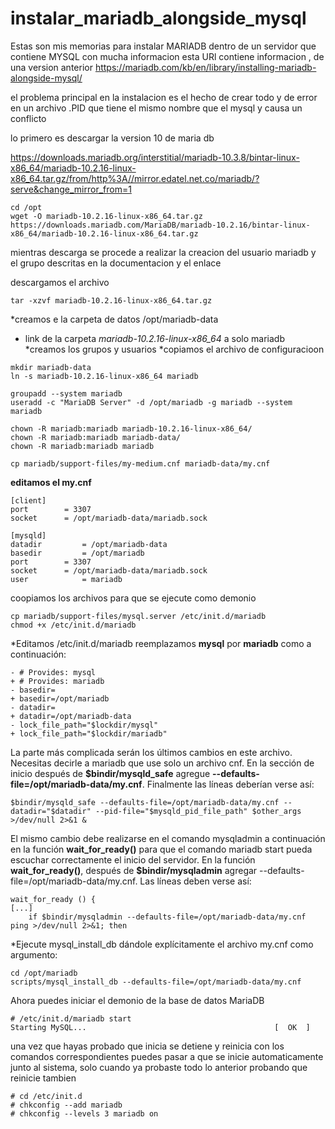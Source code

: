 # instalar_mariadb_alongside_mysql
Estas son mis memorias para instalar MARIADB dentro de un servidor que contiene MYSQL con mucha informacion
esta URl contiene informacion , de una version anterior
https://mariadb.com/kb/en/library/installing-mariadb-alongside-mysql/

el problema principal en la instalacion es el hecho de crear todo y de error en un archivo .PID que tiene el mismo nombre que el mysql y causa un conflicto 

lo primero es descargar  la version 10 de maria db

https://downloads.mariadb.org/interstitial/mariadb-10.3.8/bintar-linux-x86_64/mariadb-10.2.16-linux-x86_64.tar.gz/from/http%3A//mirror.edatel.net.co/mariadb/?serve&change_mirror_from=1
```
cd /opt
wget -O mariadb-10.2.16-linux-x86_64.tar.gz https://downloads.mariadb.com/MariaDB/mariadb-10.2.16/bintar-linux-x86_64/mariadb-10.2.16-linux-x86_64.tar.gz
```
mientras descarga se procede a realizar la creacion del usuario mariadb y el grupo descritas en la documentacion y el enlace

descargamos el archivo

```
tar -xzvf mariadb-10.2.16-linux-x86_64.tar.gz
```

*creamos e la carpeta de datos /opt/mariadb-data 
* link de la carpeta *mariadb-10.2.16-linux-x86_64* a solo mariadb
*creamos los grupos y usuarios
*copiamos el archivo de configuracioon
```
mkdir mariadb-data
ln -s mariadb-10.2.16-linux-x86_64 mariadb

groupadd --system mariadb
useradd -c "MariaDB Server" -d /opt/mariadb -g mariadb --system mariadb

chown -R mariadb:mariadb mariadb-10.2.16-linux-x86_64/
chown -R mariadb:mariadb mariadb-data/
chown -R mariadb:mariadb mariadb

cp mariadb/support-files/my-medium.cnf mariadb-data/my.cnf
```
**editamos el my.cnf**
```
[client]
port		= 3307
socket		= /opt/mariadb-data/mariadb.sock

[mysqld]
datadir         = /opt/mariadb-data
basedir         = /opt/mariadb
port		= 3307
socket		= /opt/mariadb-data/mariadb.sock
user            = mariadb
```
coopiamos los archivos  para que se ejecute como demonio
```
cp mariadb/support-files/mysql.server /etc/init.d/mariadb
chmod +x /etc/init.d/mariadb
```
*Editamos /etc/init.d/mariadb reemplazamos **mysql** por **mariadb** como a continuación:
```
- # Provides: mysql
+ # Provides: mariadb
- basedir=
+ basedir=/opt/mariadb
- datadir=
+ datadir=/opt/mariadb-data
- lock_file_path="$lockdir/mysql"
+ lock_file_path="$lockdir/mariadb"
```

La parte más complicada serán los últimos cambios en este archivo. Necesitas decirle a mariadb que use solo un archivo cnf. En la sección de inicio después de  **$bindir/mysqld_safe** agregue **--defaults-file=/opt/mariadb-data/my.cnf**. Finalmente las líneas deberían verse así:

```
$bindir/mysqld_safe --defaults-file=/opt/mariadb-data/my.cnf --datadir="$datadir" --pid-file="$mysqld_pid_file_path" $other_args >/dev/null 2>&1 &
```
El mismo cambio debe realizarse en el comando mysqladmin a continuación en la función **wait_for_ready()** para que el comando mariadb start pueda escuchar correctamente el inicio del servidor. En la función **wait_for_ready()**, después de **$bindir/mysqladmin** agregar --defaults-file=/opt/mariadb-data/my.cnf. Las líneas deben verse así:
```
wait_for_ready () {
[...]
    if $bindir/mysqladmin --defaults-file=/opt/mariadb-data/my.cnf ping >/dev/null 2>&1; then
```

*Ejecute mysql_install_db dándole explícitamente el archivo my.cnf como argumento:
```
cd /opt/mariadb
scripts/mysql_install_db --defaults-file=/opt/mariadb-data/my.cnf
```

Ahora puedes iniciar el demonio de la base de datos MariaDB

```
# /etc/init.d/mariadb start
Starting MySQL...                                          [  OK  ]
```
una vez que hayas probado que inicia se detiene y reinicia con los comandos correspondientes puedes pasar a que se inicie automaticamente junto al sistema, solo cuando ya probaste todo lo anterior probando que reinicie tambien
```
# cd /etc/init.d
# chkconfig --add mariadb 
# chkconfig --levels 3 mariadb on
```
